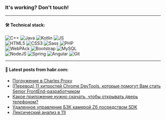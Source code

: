 ### It's working? Don't touch!

---

#### 🛠️ Technical stack:

![C++](https://img.shields.io/badge/C++-informational?logo=c%2B%2B&style=flat&logoColor=white&color=9C033A)
![Java](https://img.shields.io/badge/Java-informational?logo=java&style=flat&logoColor=white&color=007396)
![Kotlin](https://img.shields.io/badge/Kotlin-informational?logo=Kotlin&style=flat&logoColor=white&color=0095D5)
![JS](https://img.shields.io/badge/JS-informational?logo=javaScript&style=flat&logoColor=black&color=F7Df1E) <br>
![HTML5](https://img.shields.io/badge/HTML5-informational?logo=html5&style=flat&logoColor=white&color=E34F26)
![CSS3](https://img.shields.io/badge/CSS3-informational?logo=css3&style=flat&logoColor=white&color=157286)
![Sass](https://img.shields.io/badge/Saas-informational?logo=sass&style=flat&logoColor=white&color=hotpink)
![PHP](https://img.shields.io/badge/PHP-informational?logo=php&style=flat&logoColor=white&color=777BB4) <br>
![WebPAck](https://img.shields.io/badge/WebPack-informational?logo=webPack&style=flat&logoColor=white&color=FF6F00)
![Bootstrap](https://img.shields.io/badge/Bootstrap-informational?logo=Bootstrap&style=flat&logoColor=white&color=7952B3)
![MySQL](https://img.shields.io/badge/MySQL-informational?logo=MySQL&style=flat&logoColor=white&color=00f) <br>
![NodeJS](https://img.shields.io/badge/NodeJS-informational?logo=node.js&style=flat&logoColor=white&color=43853D)
![Spring](https://img.shields.io/badge/Spring-informational?logo=Spring&style=flat&logoColor=white&color=0A9EDC)
![Angular](https://img.shields.io/badge/Vue-informational?logo=vue.js&style=flat&logoColor=white&color=red)
![Git](https://img.shields.io/badge/Git-informational?logo=git&style=flat&logoColor=white&color=darkorange)

___

#### 💬 Latest posts from habr.com:

<!-- BLOG-POST-LIST:START -->
- [Погружение в Charles Proxy](https://habr.com/ru/post/663926/?utm_source=habrahabr&utm_medium=rss&utm_campaign=663926)
- [[Перевод] 11 хитростей Chrome DevTools, которые помогут Вам стать Senior FrontEnd-разработчиком](https://habr.com/ru/post/663904/?utm_source=habrahabr&utm_medium=rss&utm_campaign=663904)
- [Какое приложение нужно скачать, чтобы открывать дверь телефоном?](https://habr.com/ru/post/663902/?utm_source=habrahabr&utm_medium=rss&utm_campaign=663902)
- [Удаленное управление БЗК камерой Z6 посредством SDK](https://habr.com/ru/post/663880/?utm_source=habrahabr&utm_medium=rss&utm_campaign=663880)
- [Лексический анализ в 11l](https://habr.com/ru/post/663870/?utm_source=habrahabr&utm_medium=rss&utm_campaign=663870)
<!-- BLOG-POST-LIST:END -->
